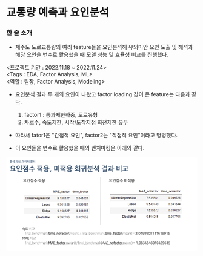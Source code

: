 # 교통량 예측과 요인분석
### 한 줄 소개
- 제주도 도로교통량의 여러 feature들을 요인분석해 유의미안 요인 도출 및 해석과 해당 요인을 변수로 활용했을 때 모델 성능 및 효율성 비교를 진행했다.

<프로젝트 기간 : 2022.11.18 ~ 2022.11.24>  
<Tags : EDA, Factor Analysis, ML>  
<역할 : 팀장, Factor Analysis, Modeling>  

- 요인분석 결과 두 개의 요인이 나왔고 factor loading 값이 큰 feature는 다음과 같다.
    1. factor1 : 통과제한하중, 도로유형 
    2. 차로수, 속도제한, 시작/도착지점 회전제한 유무
    
- 따라서 fator1은 "간접적 요인", factor2는 "직접적 요인"이라고 명명했다.
- 이 요인들을 변수로 활용했을 때의 벤치마킹은 아래와 같다.

<img src = './img/factor_.PNG' width = 800>

